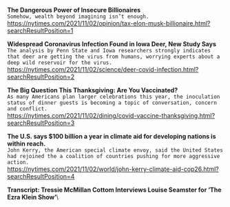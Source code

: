 **The Dangerous Power of Insecure Billionaires**\
`Somehow, wealth beyond imagining isn’t enough.`\
https://nytimes.com/2021/11/02/opinion/tax-elon-musk-billionaire.html?searchResultPosition=1

**Widespread Coronavirus Infection Found in Iowa Deer, New Study Says**\
`The analysis by Penn State and Iowa researchers strongly indicates that deer are getting the virus from humans, worrying experts about a deep wild reservoir for the virus.`\
https://nytimes.com/2021/11/02/science/deer-covid-infection.html?searchResultPosition=2

**The Big Question This Thanksgiving: Are You Vaccinated?**\
`As many Americans plan larger celebrations this year, the inoculation status of dinner guests is becoming a topic of conversation, concern and conflict.`\
https://nytimes.com/2021/11/02/dining/covid-vaccine-thanksgiving.html?searchResultPosition=3

**The U.S. says $100 billion a year in climate aid for developing nations is within reach.**\
`John Kerry, the American special climate envoy, said the United States had rejoined the a coalition of countries pushing for more aggressive action.`\
https://nytimes.com/2021/11/02/world/john-kerry-climate-aid-cop26.html?searchResultPosition=4

**Transcript: Tressie McMillan Cottom Interviews Louise Seamster for ‘The Ezra Klein Show’**\
